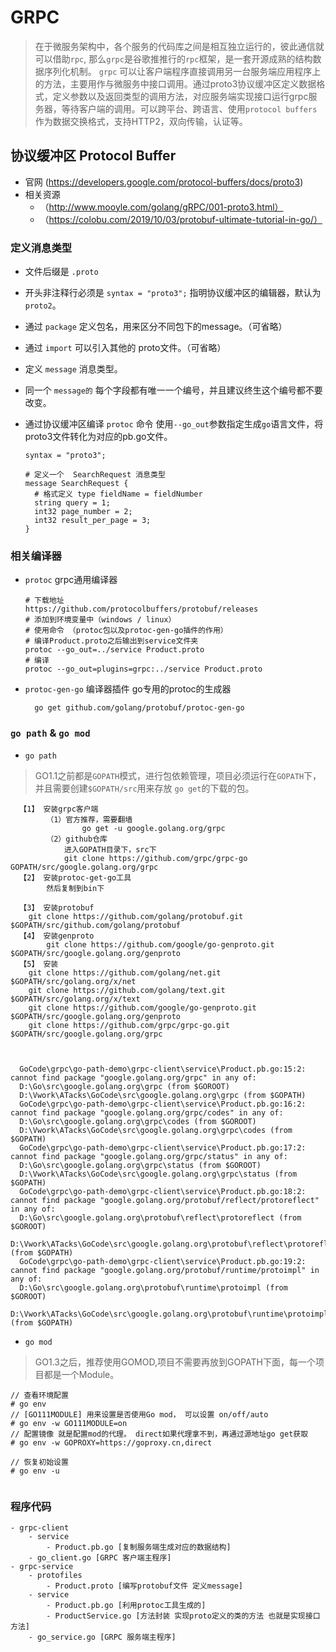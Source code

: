 # GRPC 
> 在于微服务架构中，各个服务的代码库之间是相互独立运行的，彼此通信就可以借助`rpc`, 那么`grpc`是谷歌推推行的`rpc`框架，是一套开源成熟的结构数据序列化机制。 `grpc` 可以让客户端程序直接调用另一台服务端应用程序上的方法，主要用作与微服务中接口调用。通过proto3协议缓冲区定义数据格式，定义参数以及返回类型的调用方法，对应服务端实现接口运行grpc服务器，等待客户端的调用。可以跨平台、跨语言、使用`protocol buffers`作为数据交换格式，支持HTTP2，双向传输，认证等。

## 协议缓冲区 Protocol Buffer 

- 官网 (https://developers.google.com/protocol-buffers/docs/proto3)
- 相关资源
    - （http://www.mooyle.com/golang/gRPC/001-proto3.html）
    - （https://colobu.com/2019/10/03/protobuf-ultimate-tutorial-in-go/）

### 定义消息类型

- 文件后缀是 `.proto`
- 开头非注释行必须是 `syntax = "proto3";` 指明协议缓冲区的编辑器，默认为 `proto2`。
- 通过 `package` 定义包名，用来区分不同包下的message。（可省略）
- 通过 `import` 可以引入其他的 proto文件。（可省略）
- 定义 `message` 消息类型。
- 同一个 `message的` 每个字段都有唯一一个编号，并且建议终生这个编号都不要改变。
- 通过协议缓冲区编译 `protoc` 命令 使用`--go_out`参数指定生成`go`语言文件，将proto3文件转化为对应的pb.go文件。
  
    ```shell
    syntax = "proto3";
    
    # 定义一个  SearchRequest 消息类型
    message SearchRequest {
      # 格式定义 type fieldName = fieldNumber
      string query = 1;
      int32 page_number = 2;
      int32 result_per_page = 3;
    }
    ```
  
### 相关编译器

- `protoc` grpc通用编译器
  ```gotemplate
  # 下载地址
  https://github.com/protocolbuffers/protobuf/releases
  # 添加到环境变量中（windows / linux）
  # 使用命令 （protoc包以及protoc-gen-go插件的作用）
  # 编译Product.proto之后输出到service文件夹
  protoc --go_out=../service Product.proto
  # 编译
  protoc --go_out=plugins=grpc:../service Product.proto
  ```
- `protoc-gen-go` 编译器插件 go专用的protoc的生成器
  ```gotemplate
    go get github.com/golang/protobuf/protoc-gen-go
  ```

### `go path` & `go mod`

- `go path`

> GO1.1之前都是`GOPATH`模式，进行包依赖管理，项目必须运行在`GOPATH`下，并且需要创建`$GOPATH/src`用来存放 `go get`的下载的包。
```gotemplate
  【1】 安装grpc客户端
        （1）官方推荐，需要翻墙
                go get -u google.golang.org/grpc
        （2）github仓库
            进入GOPATH目录下，src下
            git clone https://github.com/grpc/grpc-go GOPATH/src/google.golang.org/grpc
  【2】 安装protoc-get-go工具
        然后复制到bin下
  
  【3】 安装protobuf
    git clone https://github.com/golang/protobuf.git $GOPATH/src/github.com/golang/protobuf
  【4】 安装genproto
        git clone https://github.com/google/go-genproto.git  $GOPATH/src/google.golang.org/genproto
  【5】 安装
    git clone https://github.com/golang/net.git $GOPATH/src/golang.org/x/net
    git clone https://github.com/golang/text.git $GOPATH/src/golang.org/x/text
    git clone https://github.com/google/go-genproto.git  $GOPATH/src/google.golang.org/genproto
    git clone https://github.com/grpc/grpc-go.git $GOPATH/src/google.golang.org/grpc



  GoCode\grpc\go-path-demo\grpc-client\service\Product.pb.go:15:2: cannot find package "google.golang.org/grpc" in any of:
  D:\Go\src\google.golang.org\grpc (from $GOROOT)
  D:\Vwork\ATacks\GoCode\src\google.golang.org\grpc (from $GOPATH)
  GoCode\grpc\go-path-demo\grpc-client\service\Product.pb.go:16:2: cannot find package "google.golang.org/grpc/codes" in any of:
  D:\Go\src\google.golang.org\grpc\codes (from $GOROOT)
  D:\Vwork\ATacks\GoCode\src\google.golang.org\grpc\codes (from $GOPATH)
  GoCode\grpc\go-path-demo\grpc-client\service\Product.pb.go:17:2: cannot find package "google.golang.org/grpc/status" in any of:
  D:\Go\src\google.golang.org\grpc\status (from $GOROOT)
  D:\Vwork\ATacks\GoCode\src\google.golang.org\grpc\status (from $GOPATH)
  GoCode\grpc\go-path-demo\grpc-client\service\Product.pb.go:18:2: cannot find package "google.golang.org/protobuf/reflect/protoreflect" in any of:
  D:\Go\src\google.golang.org\protobuf\reflect\protoreflect (from $GOROOT)
  D:\Vwork\ATacks\GoCode\src\google.golang.org\protobuf\reflect\protoreflect (from $GOPATH)
  GoCode\grpc\go-path-demo\grpc-client\service\Product.pb.go:19:2: cannot find package "google.golang.org/protobuf/runtime/protoimpl" in any of:
  D:\Go\src\google.golang.org\protobuf\runtime\protoimpl (from $GOROOT)
  D:\Vwork\ATacks\GoCode\src\google.golang.org\protobuf\runtime\protoimpl (from $GOPATH)
```



- `go mod`

> GO1.3之后，推荐使用GOMOD,项目不需要再放到GOPATH下面，每一个项目都是一个Module。

```shell
// 查看环境配置
# go env
// [GO111MODULE] 用来设置是否使用Go mod， 可以设置 on/off/auto
# go env -w GO111MODULE=on
// 配置镜像 就是配置mod的代理。 direct如果代理拿不到，再通过源地址go get获取
# go env -w GOPROXY=https://goproxy.cn,direct

// 恢复初始设置
# go env -u


```


### 程序代码

```gotemplate
- grpc-client
    - service 
        - Product.pb.go [复制服务端生成对应的数据结构]
    - go_client.go [GRPC 客户端主程序]
- grpc-service
    - protofiles
        - Product.proto [编写protobuf文件 定义message]
    - service
        - Product.pb.go [利用protoc工具生成的]
        - ProductService.go [方法封装 实现proto定义的类的方法 也就是实现接口方法]
    - go_service.go [GRPC 服务端主程序]
```
